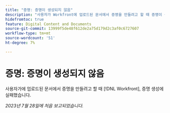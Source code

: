 ```yaml
---
title: "증명: 증명이 생성되지 않음"
description: "사용자가 Workfront에 업로드된 문서에서 증명을 만들려고 할 때 증명이 생성되지 않습니다."
hidefromtoc: true
feature: Digital Content and Documents
source-git-commit: 13999f5de48f612de2a75d179d2c3af0c6727607
workflow-type: tm+mt
source-wordcount: '51'
ht-degree: 7%

---
```



# 증명: 증명이 생성되지 않음

<!--Wf and WFP TOCs-->

사용자가에 업로드된 문서에서 증명을 만들려고 할 때 [!DNL Workfront], 증명 생성에 실패했습니다.

_2023년 7월 28일에 처음 보고되었습니다._

